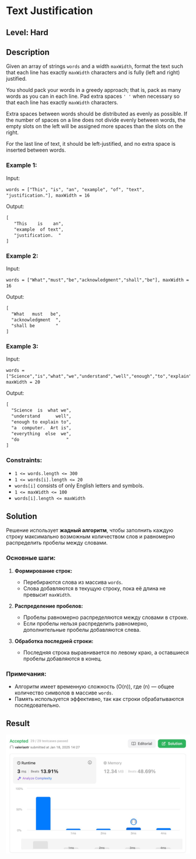# Text Justification
## Level: Hard

## Description

Given an array of strings `words` and a width `maxWidth`, format the text such that each line has exactly `maxWidth` characters and is fully (left and right) justified.

You should pack your words in a greedy approach; that is, pack as many words as you can in each line. Pad extra spaces `' '` when necessary so that each line has exactly `maxWidth` characters.

Extra spaces between words should be distributed as evenly as possible. If the number of spaces on a line does not divide evenly between words, the empty slots on the left will be assigned more spaces than the slots on the right.

For the last line of text, it should be left-justified, and no extra space is inserted between words.

### Example 1:

Input:
```
words = ["This", "is", "an", "example", "of", "text", "justification."], maxWidth = 16
```
Output:
```
[
   "This    is    an",
   "example  of text",
   "justification.  "
]
```

### Example 2:

Input:
```
words = ["What","must","be","acknowledgment","shall","be"], maxWidth = 16
```
Output:
```
[
  "What   must   be",
  "acknowledgment  ",
  "shall be        "
]
```

### Example 3:

Input:
```
words = ["Science","is","what","we","understand","well","enough","to","explain","to","a","computer.","Art","is","everything","else","we","do"], maxWidth = 20
```
Output:
```
[
  "Science  is  what we",
  "understand      well",
  "enough to explain to",
  "a  computer.  Art is",
  "everything  else  we",
  "do                  "
]
```

### Constraints:

- `1 <= words.length <= 300`
- `1 <= words[i].length <= 20`
- `words[i]` consists of only English letters and symbols.
- `1 <= maxWidth <= 100`
- `words[i].length <= maxWidth`

## Solution

Решение использует **жадный алгоритм**, чтобы заполнить каждую строку максимально возможным количеством слов и равномерно распределить пробелы между словами.

### Основные шаги:

1. **Формирование строк:**
   - Перебираются слова из массива `words`.
   - Слова добавляются в текущую строку, пока её длина не превысит `maxWidth`.

2. **Распределение пробелов:**
   - Пробелы равномерно распределяются между словами в строке.
   - Если пробелы нельзя распределить равномерно, дополнительные пробелы добавляются слева.

3. **Обработка последней строки:**
   - Последняя строка выравнивается по левому краю, а оставшиеся пробелы добавляются в конец.

### Примечания:
- Алгоритм имеет временную сложность \(O(n)\), где \(n\) — общее количество символов в массиве `words`.
- Память используется эффективно, так как строки обрабатываются последовательно.

## Result
![Result](task-12-result.jpg)